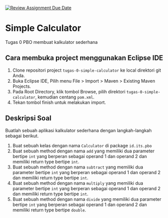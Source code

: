 [![Review Assignment Due Date](https://classroom.github.com/assets/deadline-readme-button-24ddc0f5d75046c5622901739e7c5dd533143b0c8e959d652212380cedb1ea36.svg)](https://classroom.github.com/a/ExMEYK-d)
# Simple Calculator

Tugas 0 PBO membuat kalkulator sederhana

## Cara membuka project menggunakan Eclipse IDE

1. Clone repositori project ```tugas-0-simple-calculator``` ke local direktori git Anda.
2. Buka Eclipse IDE, Pilih menu File > Import > Maven > Existing Maven Projects.
3. Pada Root Directory, klik tombol Browse, pilih direktori ```tugas-0-simple-calculator```, kemudian centang ```pom.xml```.
4. Tekan tombol finish untuk melakukan import.

## Deskripsi Soal
Buatlah sebuah aplikasi kalkulator sederhana dengan langkah-langkah sebagai berikut. 

1. Buat sebuah kelas dengan nama ```Calculator``` di package ```id.its.pbo```
2. Buat sebuah method dengan nama ```add``` yang memiliki dua parameter bertipe ```int``` yang berperan sebagai operand 1 dan operand 2 dan memiliki return type bertipe ```int```.
3. Buat sebuah method dengan nama ```subtract``` yang memiliki dua parameter bertipe ```int``` yang berperan sebagai operand 1 dan operand 2 dan memiliki return type bertipe ```int```.
4. Buat sebuah method dengan nama ```multiply``` yang memiliki dua parameter bertipe ```int``` yang berperan sebagai operand 1 dan operand 2 dan memiliki return type bertipe ```int```.
5. Buat sebuah method dengan nama ```divide``` yang memiliki dua parameter bertipe ```int``` yang berperan sebagai operand 1 dan operand 2 dan memiliki return type bertipe ```double```.

